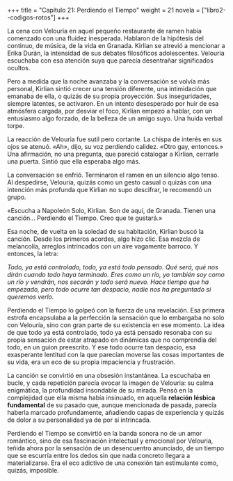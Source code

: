 +++
title = "Capítulo 21: Perdiendo el Tiempo"
weight = 21
novela = ["libro2--codigos-rotos"]
+++

La cena con Velouria en aquel pequeño restaurante de ramen había comenzado con una fluidez inesperada. Hablaron de la hipótesis del continuo, de música, de la vida en Granada. Kirlian se atrevió a mencionar a Erika Durán, la intensidad de sus debates filosóficos adolescentes. Velouria escuchaba con esa atención suya que parecía desentrañar significados ocultos.

Pero a medida que la noche avanzaba y la conversación se volvía más personal, Kirlian sintió crecer una tensión diferente, una intimidación que emanaba de ella, o quizás de su propia proyección. Sus inseguridades, siempre latentes, se activaron. En un intento desesperado por huir de esa atmósfera cargada, por desviar el foco, Kirlian empezó a hablar, con un entusiasmo algo forzado, de la belleza de un amigo suyo. Una huida verbal torpe.

La reacción de Velouria fue sutil pero cortante. La chispa de interés en sus ojos se atenuó. «Ah», dijo, su voz perdiendo calidez. «Otro gay, entonces.» Una afirmación, no una pregunta, que pareció catalogar a Kirlian, cerrarle una puerta. Sintió que ella esperaba algo más.

La conversación se enfrió. Terminaron el ramen en un silencio algo tenso. Al despedirse, Velouria, quizás como un gesto casual o quizás con una intención más profunda que Kirlian no supo descifrar, le recomendó un grupo.

«Escucha a Napoleón Solo, Kirlian. Son de aquí, de Granada. Tienen una canción... Perdiendo el Tiempo. Creo que te gustará.»

Esa noche, de vuelta en la soledad de su habitación, Kirlian buscó la canción. Desde los primeros acordes, algo hizo clic. Esa mezcla de melancolía, arreglos intrincados con un aire vagamente barroco. Y entonces, la letra:

*Todo, ya está controlado, todo,*
*ya está todo pensado.*
*Qué será, qué nos dirán cuando todo haya terminado.*
*Eres como un río,*
*yo también soy como un río y vendrán, nos secarán y todo será nuevo.*
*Hace tiempo que ha empezado, pero todo ocurre tan despacio,*
*nadie nos ha preguntado si queremos verlo.*

Perdiendo el Tiempo lo golpeó con la fuerza de una revelación. Esa primera estrofa encapsulaba a la perfección la sensación que lo embargaba no solo con Velouria, sino con gran parte de su existencia en ese momento. La idea de que todo ya está controlado, todo ya está pensado resonaba con su propia sensación de estar atrapado en dinámicas que no comprendía del todo, en un guion preescrito. Y ese todo ocurre tan despacio, esa exasperante lentitud con la que parecían moverse las cosas importantes de su vida, era un eco de su propia impaciencia y frustración.

La canción se convirtió en una obsesión instantánea. La escuchaba en bucle, y cada repetición parecía evocar la imagen de Velouria: su calma enigmática, la profundidad insondable de su mirada. Pensó en la complejidad que ella misma había insinuado, en aquella **relación lésbica fundamental** de su pasado que, aunque mencionada de pasada, parecía haberla marcado profundamente, añadiendo capas de experiencia y quizás de dolor a su personalidad ya de por sí intrincada.

Perdiendo el Tiempo se convirtió en la banda sonora no de un amor romántico, sino de esa fascinación intelectual y emocional por Velouria, teñida ahora por la sensación de un desencuentro anunciado, de un tiempo que se escurría entre los dedos sin que nada concreto llegara a materializarse. Era el eco adictivo de una conexión tan estimulante como, quizás, imposible.